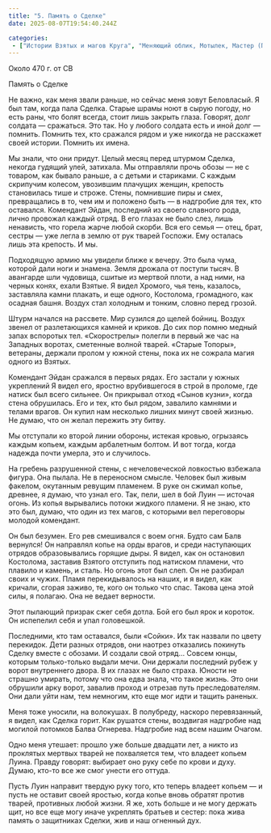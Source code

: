 ```yaml
---
title: "5. Память о Сделке"
date: 2025-08-07T19:54:40.244Z

categories:
 - ["Истории Взятых и магов Круга", "Меняющий облик, Мотылек, Мастер (Потомки Лира)"]
---
```


Около 470 г. от СВ

Память о Сделке

Не важно, как меня звали раньше, но сейчас меня зовут Беловласый. Я был
там, когда пала Сделка. Старые шрамы ноют в сырую погоду, но есть раны,
что болят всегда, стоит лишь закрыть глаза. Говорят, долг солдата —
сражаться. Это так. Но у любого солдата есть и иной долг — помнить.
Помнить тех, кто сражался рядом и уже никогда не расскажет своей
истории. Помнить их имена.

Мы знали, что они придут. Целый месяц перед штурмом Сделка, некогда
гудящий улей, затихала. Мы отправляли прочь обозы — не с товаром, как
бывало раньше, а с детьми и стариками. С каждым скрипучим колесом,
увозившим плачущих женщин, крепость становилась тише и строже. Стены,
помнившие пиры и смех, превращались в то, чем им и положено быть — в
надгробие для тех, кто оставался. Комендант Эйдан, последний из своего
славного рода, лично провожал каждый отряд. В его глазах не было слез,
лишь ненависть, что горела жарче любой скорби. Вся его семья — отец,
брат, сестры — уже легла в землю от рук тварей Госпожи. Ему осталась
лишь эта крепость. И мы.

Подходящую армию мы увидели ближе к вечеру. Это была чума, которой дали
ноги и знамена. Земля дрожала от поступи тысяч. В авангарде шли
чудовища, сшитые из мертвой плоти, а над ними, на черных конях, ехали
Взятые. Я видел Хромого, чья тень, казалось, заставляла камни плакать, и
еще одного, Костолома, громадного, как осадная башня. Воздух стал
холодным и тонким, словно перед грозой.

Штурм начался на рассвете. Мир сузился до щелей бойниц. Воздух звенел от
разлетающихся камней и криков. До сих пор помню медный запах вспоротых
тел. «Скорострелы» полегли в первый же час на Западных воротах,
сметенные волной тварей. «Старые Топоры», ветераны, держали пролом у
южной стены, пока их не сожрала магия одного из Взятых.

Комендант Эйдан сражался в первых рядах. Его застали у южных укреплений
Я видел его, яростно врубившегося в строй в проломе, где натиск был
всего сильнее. Он прикрывал отход «Сынов кузни», когда стена обрушилась.
Его и тех, кто был рядом, завалило камнями и телами врагов. Он купил нам
несколько лишних минут своей жизнью. Не думаю, что он желал пережить эту
битву.

Мы отступали ко второй линии обороны, истекая кровью, огрызаясь каждым
копьем, каждым арбалетным болтом. И вот тогда, когда надежда почти
умерла, это и случилось.

На гребень разрушенной стены, с нечеловеческой ловкостью взбежала
фигура. Она пылала. Не в переносном смысле. Человек был живым факелом,
окутанным ревущим пламенем. В руке он сжимал копье, древнее, я думаю,
что узнал его. Так, пели, шел в бой Луин — источая огонь. Из копья
вырывались потоки жидкого пламени. Я не знаю, кто это был, думаю, что
один из тех магов, с которыми вел переговоры молодой комендант.

Он был безумен. Его рев смешивался с воем огня. Будто сам Балв вернулся!
Он направлял копье на орды врагов, и среди наступающих отрядов
образовывались горящие дыры. Я видел, как он остановил Костолома,
заставив Взятого отступить под натиском пламени, что плавило и камень, и
сталь. Но огонь этот был слеп. Он не разбирал своих и чужих. Пламя
перекидывалось на наших, и я видел, как кричали, сгорая заживо, те, кого
он только что спас. Такова цена этой силы, я полагаю. Она не ведает
верности.

Этот пылающий призрак сжег себя дотла. Бой его был ярок и короток. Он
испепелил себя и упал головешкой.

Последними, кто там оставался, были «Сойки». Их так назвали по цвету
перекидок. Дети разных отрядов, они наотрез отказались покинуть Сделку
вместе с обозами. И создали свой отряд… Совсем юнцы, которым
только-только выдали мечи. Они держали последний рубеж у ворот
внутреннего двора. В их глазах не было страха. Юности не страшно
умирать, потому что она едва знала, что такое жизнь. Это они обрушили
арку ворот, завалив проход и отрезав путь преследователям. Они дали уйти
нам, тем немногим, кто еще мог идти и тащить раненых.

Меня тоже уносили, на волокушах. В полубреду, наскоро перевязанный, я
видел, как Сделка горит. Как рушатся стены, воздвигая надгробие над
могилой потомков Балва Огнерева. Надгробие над всем нашим Очагом.

Одно меня утешает: прошло уже больше двадцати лет, а никто из проклятых
мертвых тварей не похваляется тем, что владеет копьем Луина. Правду
говорят: выбирает оно руку себе по крови и духу. Думаю, кто-то все же
смог унести его оттуда.

Пусть Луин направит твердую руку того, кто теперь владеет копьем — и
пусть не оставит своей яростью, когда копье вновь обратят против тварей,
противных любой жизни. Я же, хоть больше и не могу держать щит, но все
еще могу иначе укреплять братьев и сестер: пока жива память о защитниках
Сделки, жив и наш огненный дух.
